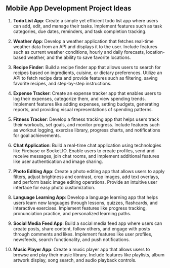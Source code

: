 ## Mobile App Development Project Ideas

1. **Todo List App**: Create a simple yet efficient todo list app where users can add, edit, and manage their tasks. Implement features such as task categories, due dates, reminders, and task completion tracking.

2. **Weather App**: Develop a weather application that fetches real-time weather data from an API and displays it to the user. Include features such as current weather conditions, hourly and daily forecasts, location-based weather, and the ability to save favorite locations.

3. **Recipe Finder**: Build a recipe finder app that allows users to search for recipes based on ingredients, cuisine, or dietary preferences. Utilize an API to fetch recipe data and provide features such as filtering, saving favorite recipes, and step-by-step instructions.

4. **Expense Tracker**: Create an expense tracker app that enables users to log their expenses, categorize them, and view spending trends. Implement features like adding expenses, setting budgets, generating reports, and providing visual representations of spending patterns.

5. **Fitness Tracker**: Develop a fitness tracking app that helps users track their workouts, set goals, and monitor progress. Include features such as workout logging, exercise library, progress charts, and notifications for goal achievements.

6. **Chat Application**: Build a real-time chat application using technologies like Firebase or Socket.IO. Enable users to create profiles, send and receive messages, join chat rooms, and implement additional features like user authentication and image sharing.

7. **Photo Editing App**: Create a photo editing app that allows users to apply filters, adjust brightness and contrast, crop images, add text overlays, and perform basic image editing operations. Provide an intuitive user interface for easy photo customization.

8. **Language Learning App**: Develop a language learning app that helps users learn new languages through lessons, quizzes, flashcards, and interactive exercises. Implement features like progress tracking, pronunciation practice, and personalized learning paths.

9. **Social Media Feed App**: Build a social media feed app where users can create posts, share content, follow others, and engage with posts through comments and likes. Implement features like user profiles, newsfeeds, search functionality, and push notifications.

10. **Music Player App**: Create a music player app that allows users to browse and play their music library. Include features like playlists, album artwork display, song search, and audio playback controls.

